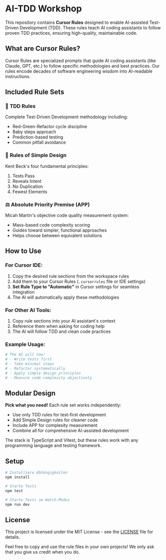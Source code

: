# AI-TDD Workshop

This repository contains **Cursor Rules** designed to enable AI-assisted Test-Driven Development (TDD). These rules teach AI coding assistants to follow proven TDD practices, ensuring high-quality, maintainable code.

## What are Cursor Rules?

Cursor Rules are specialized prompts that guide AI coding assistants (like Claude, GPT, etc.) to follow specific methodologies and best practices. Our rules encode decades of software engineering wisdom into AI-readable instructions.

## Included Rule Sets

### 🧪 **TDD Rules**
Complete Test-Driven Development methodology including:
- Red-Green-Refactor cycle discipline
- Baby steps approach
- Prediction-based testing
- Common pitfall avoidance

### 🎯 **Rules of Simple Design**
Kent Beck's four fundamental principles:
1. Tests Pass
2. Reveals Intent
3. No Duplication
4. Fewest Elements

### ⚖️ **Absolute Priority Premise (APP)**
Micah Martin's objective code quality measurement system:
- Mass-based code complexity scoring
- Guides toward simpler, functional approaches
- Helps choose between equivalent solutions

## How to Use

### For Cursor IDE:
1. Copy the desired rule sections from the workspace rules
2. Add them to your Cursor Rules (`.cursorrules` file or IDE settings)
3. **Set Rule Type to "Automatic"** in Cursor settings for seamless integration
4. The AI will automatically apply these methodologies

### For Other AI Tools:
1. Copy rule sections into your AI assistant's context
2. Reference them when asking for coding help
3. The AI will follow TDD and clean code practices

### Example Usage:
```bash
# The AI will now:
# - Write tests first
# - Take minimal steps
# - Refactor systematically
# - Apply simple design principles
# - Measure code complexity objectively
```

## Modular Design

**Pick what you need!** Each rule set works independently:
- Use only TDD rules for test-first development
- Add Simple Design rules for cleaner code
- Include APP for complexity measurement
- Combine all for comprehensive AI-assisted development

The stack is TypeScript and Vitest, but these rules work with any programming language and testing framework.


## Setup

```bash
# Installiere Abhängigkeiten
npm install

# Starte Tests
npm test

# Starte Tests im Watch-Modus
npm run dev
```

## License

This project is licensed under the MIT License - see the [LICENSE](LICENSE) file for details.

Feel free to copy and use the rule files in your own projects! We only ask that you give us credit when you do.
